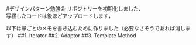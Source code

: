 #デザインパターン勉強会
リポジトリーを初期化しました．  
写経したコードは後ほどアップロードします，

以下は章ごとのメモを書き込むために作りました（必要なさそうであれば消します）
##1. Iterator
##2. Adaptor
##3. Template Method